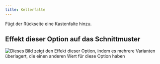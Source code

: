```yaml
---
title: Kellerfalte
---
```


Fügt der Rückseite eine Kastenfalte hinzu.

## Effekt dieser Option auf das Schnittmuster

![Dieses Bild zeigt den Effekt dieser Option, indem es mehrere Varianten überlagert, die einen anderen Wert für diese Option haben](simon_boxpleat_sample.svg "Effekt dieser Option auf das Schnittmuster")
